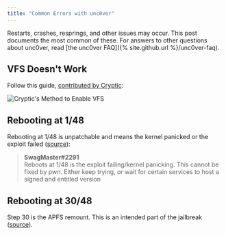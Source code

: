 ```yaml
---
title: "Common Errors with unc0ver"
---
```


Restarts, crashes, resprings, and other issues may occur. This post documents the most common of these. For answers to other questions about unc0ver, read [the unc0ver FAQ]({% site.github.url %}/unc0ver-faq).

## VFS Doesn't Work

Follow this guide, [contributed by Cryptic](https://discordapp.com/channels/349243932447604736/500765231891611649/500808505561710594):

![Cryptic's Method to Enable VFS](https://cdn.discordapp.com/attachments/481925396284047360/500800864454311950/image0.png)

## Rebooting at 1/48

Rebooting at 1/48 is unpatchable and means the kernel panicked or the exploit failed ([source](https://discordapp.com/channels/349243932447604736/500765231891611649/500795084594216970)):

> **SwagMaster#2291**  
> Reboots at 1/48 is the exploit failing/kernel panicking. This cannot be fixed by pwn. Either keep trying, or wait for certain services to host a signed and entitled version

## Rebooting at 30/48

Step 30 is the APFS remount. This is an intended part of the jailbreak ([source](https://discordapp.com/channels/349243932447604736/500765231891611649/501114594421374978)).